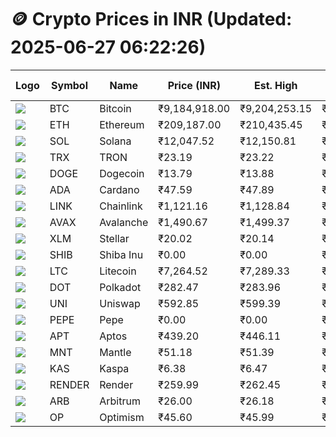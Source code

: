 # 🪙 Crypto Prices in INR (Updated: 2025-06-27 06:22:26)

| Logo | Symbol | Name       | Price (INR) | Est. High | Est. Low | Gross Profit | Fees | Net Profit | ROI % |
|------|--------|------------|-------------|-----------|----------|---------------|------|-------------|--------|
| ![](https://coin-images.coingecko.com/coins/images/1/large/bitcoin.png?1696501400) | BTC    | Bitcoin    | ₹9,184,918.00 | ₹9,204,253.15 | ₹9,165,582.85 | ₹421.91 | ₹200.00 | ₹221.91 | 0.22% |
| ![](https://coin-images.coingecko.com/coins/images/279/large/ethereum.png?1696501628) | ETH    | Ethereum   | ₹209,187.00 | ₹210,435.45 | ₹207,938.55 | ₹1,200.79 | ₹200.00 | ₹1,000.79 | 1.00% |
| ![](https://coin-images.coingecko.com/coins/images/4128/large/solana.png?1718769756) | SOL    | Solana     | ₹12,047.52 | ₹12,150.81 | ₹11,944.23 | ₹1,729.59 | ₹200.00 | ₹1,529.59 | 1.53% |
| ![](https://coin-images.coingecko.com/coins/images/1094/large/tron-logo.png?1696502193) | TRX    | TRON       | ₹23.19 | ₹23.22 | ₹23.16 | ₹259.07 | ₹200.00 | ₹59.07 | 0.06% |
| ![](https://coin-images.coingecko.com/coins/images/5/large/dogecoin.png?1696501409) | DOGE   | Dogecoin   | ₹13.79 | ₹13.88 | ₹13.70 | ₹1,313.87 | ₹200.00 | ₹1,113.87 | 1.11% |
| ![](https://coin-images.coingecko.com/coins/images/975/large/cardano.png?1696502090) | ADA    | Cardano    | ₹47.59 | ₹47.89 | ₹47.29 | ₹1,287.92 | ₹200.00 | ₹1,087.92 | 1.09% |
| ![](https://coin-images.coingecko.com/coins/images/877/large/chainlink-new-logo.png?1696502009) | LINK   | Chainlink  | ₹1,121.16 | ₹1,128.84 | ₹1,113.48 | ₹1,379.73 | ₹200.00 | ₹1,179.73 | 1.18% |
| ![](https://coin-images.coingecko.com/coins/images/12559/large/Avalanche_Circle_RedWhite_Trans.png?1696512369) | AVAX   | Avalanche  | ₹1,490.67 | ₹1,499.37 | ₹1,481.97 | ₹1,174.11 | ₹200.00 | ₹974.11 | 0.97% |
| ![](https://coin-images.coingecko.com/coins/images/100/large/fmpFRHHQ_400x400.jpg?1735231350) | XLM    | Stellar    | ₹20.02 | ₹20.14 | ₹19.90 | ₹1,221.20 | ₹200.00 | ₹1,021.20 | 1.02% |
| ![](https://coin-images.coingecko.com/coins/images/11939/large/shiba.png?1696511800) | SHIB   | Shiba Inu  | ₹0.00 | ₹0.00 | ₹0.00 | ₹1,553.29 | ₹200.00 | ₹1,353.29 | 1.35% |
| ![](https://coin-images.coingecko.com/coins/images/2/large/litecoin.png?1696501400) | LTC    | Litecoin   | ₹7,264.52 | ₹7,289.33 | ₹7,239.71 | ₹685.30 | ₹200.00 | ₹485.30 | 0.49% |
| ![](https://coin-images.coingecko.com/coins/images/12171/large/polkadot.png?1696512008) | DOT    | Polkadot   | ₹282.47 | ₹283.96 | ₹280.98 | ₹1,062.36 | ₹200.00 | ₹862.36 | 0.86% |
| ![](https://coin-images.coingecko.com/coins/images/12504/large/uniswap-logo.png?1720676669) | UNI    | Uniswap    | ₹592.85 | ₹599.39 | ₹586.31 | ₹2,230.90 | ₹200.00 | ₹2,030.90 | 2.03% |
| ![](https://coin-images.coingecko.com/coins/images/29850/large/pepe-token.jpeg?1696528776) | PEPE   | Pepe       | ₹0.00 | ₹0.00 | ₹0.00 | ₹1,524.69 | ₹200.00 | ₹1,324.69 | 1.32% |
| ![](https://coin-images.coingecko.com/coins/images/26455/large/aptos_round.png?1696525528) | APT    | Aptos      | ₹439.20 | ₹446.11 | ₹432.29 | ₹3,197.87 | ₹200.00 | ₹2,997.87 | 3.00% |
| ![](https://coin-images.coingecko.com/coins/images/30980/large/Mantle-Logo-mark.png?1739213200) | MNT    | Mantle     | ₹51.18 | ₹51.39 | ₹50.97 | ₹812.19 | ₹200.00 | ₹612.19 | 0.61% |
| ![](https://coin-images.coingecko.com/coins/images/25751/large/kaspa-icon-exchanges.png?1696524837) | KAS    | Kaspa      | ₹6.38 | ₹6.47 | ₹6.29 | ₹2,813.32 | ₹200.00 | ₹2,613.32 | 2.61% |
| ![](https://coin-images.coingecko.com/coins/images/11636/large/rndr.png?1696511529) | RENDER | Render     | ₹259.99 | ₹262.45 | ₹257.53 | ₹1,909.28 | ₹200.00 | ₹1,709.28 | 1.71% |
| ![](https://coin-images.coingecko.com/coins/images/16547/large/arb.jpg?1721358242) | ARB    | Arbitrum   | ₹26.00 | ₹26.18 | ₹25.82 | ₹1,417.67 | ₹200.00 | ₹1,217.67 | 1.22% |
| ![](https://coin-images.coingecko.com/coins/images/25244/large/Optimism.png?1696524385) | OP     | Optimism   | ₹45.60 | ₹45.99 | ₹45.21 | ₹1,718.59 | ₹200.00 | ₹1,518.59 | 1.52% |
